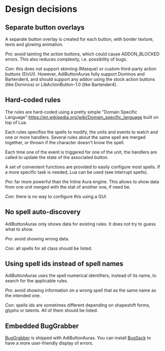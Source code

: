 Design decisions
================

Separate button overlays
------------------------

A separate button overlay is created for each button, with border texture, texts and glowing animation.

*Pro*: avoid tainting the action buttons, which could cause ADDON_BLOCKED errors. This also reduces complexity, i.e. possibility of bugs.

*Con*: this does not support skinning (Masque) or custom third-party action buttons (ElvUI). However, AdiButtonAuras fully support Dominos and Bartender4, and should support any addon using the stock action buttons (like Dominos) or LibActionButton-1.0 (like Bartender4).

Hard-coded rules
----------------

The rules are hard-coded using a pretty simple "Domain Specific Language":https://en.wikipedia.org/wiki/Domain_specific_language built on top of Lua.

Each rules specifies the spells to modify, the units and events to watch and one or more handlers. Several rules about the same spell are merged together, or thrown if the character doesn't know the spell.

Each time one of the event is triggered for one of the unit, the handlers are called to update the state of the associated button.

A set of convenient functions are provided to easily configure most spells. If a more specific task is needed, Lua can be used (see interrupt spells).

*Pro*: far more powerful than the Inline Aura engine. This allows to show data from one unit merged with the stat of another one, if need be.

*Con*: there is no way to configure this using a GUI.

No spell auto-discovery
-----------------------

AdiButtonAuras only shows data for existing rules. It does not try to guess what to show.

*Pro*: avoid showing wrong data.

*Con*: all spells for all class should be listed.

Using spell ids instead of spell names
--------------------------------------

AdiButtonAuras uses the spell numerical identifiers, instead of its name, to search for the applicable rules.

*Pro*: avoid showing information on a wrong spell that as the same name as the intended one.

*Con*: spells ids are sometimes different depending on shapeshift forms, glyphs or talents. All of them should be listed.

Embedded BugGrabber
-------------------

[BugGrabber](http://www.curse.com/addons/wow/bug-grabber) is shipped with AdiButtonAuras. You can install [BugSack](http://www.curse.com/addons/wow/bugsack) to have a more user-friendly display of errors.
